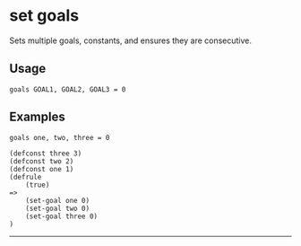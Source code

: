 # set goals
Sets multiple goals, constants, and ensures they are consecutive.
## Usage
```
goals GOAL1, GOAL2, GOAL3 = 0
```
## Examples
```
goals one, two, three = 0
```
```
(defconst three 3)
(defconst two 2)
(defconst one 1)
(defrule
    (true)
=>
    (set-goal one 0)
    (set-goal two 0)
    (set-goal three 0)
)

```
---
